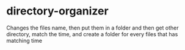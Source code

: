 # directory-organizer
Changes the files name, then put them in a folder and then get other directory, match the time, and create a folder for every files that has matching time
